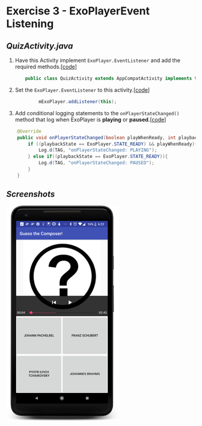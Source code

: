 # Exercise 3 - ExoPlayerEvent Listening

## *QuizActivity.java*

1. Have this Activity implement `ExoPlayer.EventListener` and add the required methods.[[code][1]]
```java
       public class QuizActivity extends AppCompatActivity implements View.OnClickListener, ExoPlayer.EventListener {
```

2. Set the `ExoPlayer.EventListener` to this activity.[[code][2]]

```java
            mExoPlayer.addListener(this);
```



3. Add conditional logging statements to the `onPlayerStateChanged()` method that log when ExoPlayer is **playing** or **paused**.[[code][3]]

```java
    @Override
    public void onPlayerStateChanged(boolean playWhenReady, int playbackState) {
        if ((playbackState == ExoPlayer.STATE_READY) && playWhenReady){
            Log.d(TAG, "onPlayerStateChanged: PLAYING");
        } else if((playbackState == ExoPlayer.STATE_READY)){
            Log.d(TAG, "onPlayerStateChanged: PAUSED");
        }
    }
```



## *Screenshots*
<img src="screenshots/screenshot1.png" width="300">




[1]:https://github.com/aaroncrutchfield/AdvancedAndroid_ClassicalMusicQuiz/blob/ac3bc51a8dd16e89ef60214fd1b9d13e84286b1b/app/src/main/java/com/example/android/classicalmusicquiz/QuizActivity.java#L54
[2]:https://github.com/aaroncrutchfield/AdvancedAndroid_ClassicalMusicQuiz/blob/ac3bc51a8dd16e89ef60214fd1b9d13e84286b1b/app/src/main/java/com/example/android/classicalmusicquiz/QuizActivity.java#L160
[3]:https://github.com/aaroncrutchfield/AdvancedAndroid_ClassicalMusicQuiz/blob/ac3bc51a8dd16e89ef60214fd1b9d13e84286b1b/app/src/main/java/com/example/android/classicalmusicquiz/QuizActivity.java#L287-L294
